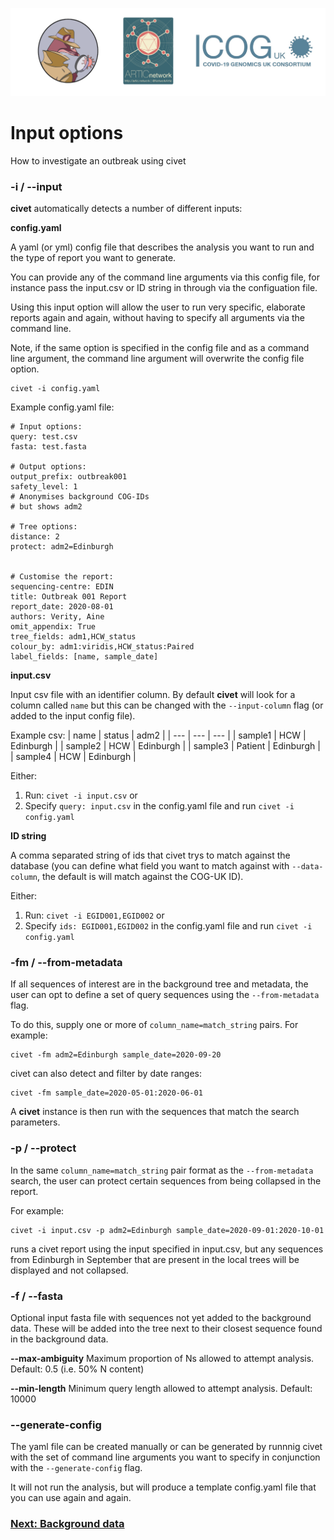 ![](./doc_figures/website_header.png)

# Input options

How to investigate an outbreak using civet

### -i / --input

<strong>civet</strong> automatically detects a number of different inputs:

<strong>config.yaml</strong>

A yaml (or yml) config file that describes the analysis you want to run and the type of report you want to generate.

You can provide any of the command line arguments via this config file, for instance pass the input.csv or ID string in through via the configuation file.

Using this input option will allow the user to run very specific, elaborate reports again and again, without having to specify all arguments via the command line.

Note, if the same option is specified in the config file and as a command line argument, the command line argument will overwrite the config file option. 
```
civet -i config.yaml
```

Example config.yaml file:

```
# Input options:
query: test.csv
fasta: test.fasta

# Output options:
output_prefix: outbreak001
safety_level: 1 
# Anonymises background COG-IDs 
# but shows adm2

# Tree options:
distance: 2
protect: adm2=Edinburgh


# Customise the report:
sequencing-centre: EDIN 
title: Outbreak 001 Report
report_date: 2020-08-01 
authors: Verity, Aine
omit_appendix: True
tree_fields: adm1,HCW_status
colour_by: adm1:viridis,HCW_status:Paired
label_fields: [name, sample_date]

```

<strong>input.csv</strong>

Input csv file with an identifier column. By default <strong>civet</strong> will look for a column called `name` but this can be changed with the `--input-column` flag (or added to the input config file).

Example csv:
| name | status | adm2 | 
| --- | --- | --- |
| sample1 | HCW | Edinburgh | 
| sample2 | HCW | Edinburgh | 
| sample3 | Patient | Edinburgh | 
| sample4 | HCW | Edinburgh | 

Either:
1) Run: ``civet -i input.csv``
or
2) Specify ``query: input.csv`` in the config.yaml file and run ``civet -i config.yaml``

<strong>ID string</strong>

A comma separated string of ids that civet trys to match against the database (you can define what field you want to match against with `--data-column`, the default is will match against the COG-UK ID).

Either:
1) Run: ``civet -i EGID001,EGID002``
or
2) Specify ``ids: EGID001,EGID002`` in the config.yaml file and run ``civet -i config.yaml``


### -fm / --from-metadata

If all sequences of interest are in the background tree and metadata, the user can opt to define a set of query sequences using the ``--from-metadata`` flag. 

To do this, supply one or more of ``column_name=match_string`` pairs. For example:
```
civet -fm adm2=Edinburgh sample_date=2020-09-20
```

civet can also detect and filter by date ranges:
```
civet -fm sample_date=2020-05-01:2020-06-01
```

A <strong>civet</strong> instance is then run with the sequences that match the search parameters.



### -p / --protect

In the same ``column_name=match_string`` pair format as the `--from-metadata` search, the user can protect certain sequences from being collapsed in the report. 

For example:
```
civet -i input.csv -p adm2=Edinburgh sample_date=2020-09-01:2020-10-01
```
runs a civet report using the input specified in input.csv, but any sequences from Edinburgh in September that are present in the local trees will be displayed and not collapsed.

### -f / --fasta

Optional input fasta file with sequences not yet added to the background data. These will be added into the tree next to their closest sequence found in the background data.

<strong>--max-ambiguity</strong> 
Maximum proportion of Ns allowed to attempt analysis. Default: 0.5 (i.e. 50% N content)

<strong>--min-length</strong>
Minimum query length allowed to attempt analysis. Default: 10000


### --generate-config
The yaml file can be created manually or can be generated by runnnig civet with the set of command line arguments you want to specify in conjunction with the `--generate-config` flag. 

It will not run the analysis, but will produce a template config.yaml file that you can use again and again. 


### [Next: Background data](./background_data.md)